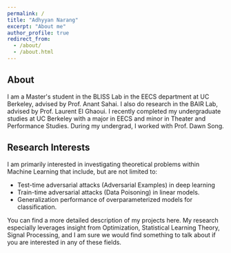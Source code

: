 ```yaml
---
permalink: /
title: "Adhyyan Narang" 
excerpt: "About me"
author_profile: true
redirect_from:
  - /about/
  - /about.html
---
```


## About

I am a Master's student in the BLISS Lab in the EECS department at UC Berkeley, advised by Prof. Anant Sahai. I also do research in the BAIR Lab, advised by Prof. Laurent El Ghaoui. I recently completed my undergraduate studies at UC Berkeley with a major in EECS and minor in Theater and Performance Studies. During my undergrad, I worked with Prof. Dawn Song.

## Research Interests

I am primarily interested in investigating theoretical problems within Machine Learning that include, but are not limited to:

- Test-time adversarial attacks (Adversarial Examples) in deep learning
- Train-time adversarial attacks (Data Poisoning) in linear models.
- Generalization performance of overparameterized models for classification.

You can find a more detailed description of my projects here. My research especially leverages insight from Optimization, Statistical Learning Theory, Signal Processing, and I am sure we would find something to talk about if you are interested in any of these fields.
